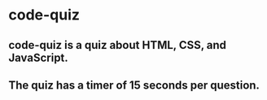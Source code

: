 # code-quiz
 
 ## code-quiz is a quiz about HTML, CSS, and JavaScript.
 
 ## The quiz has a timer of 15 seconds per question.
 
 
 
 
 
 
